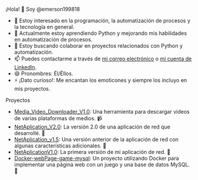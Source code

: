 ¡Hola! 👋 Soy @emerson199818

- 👀 Estoy interesado en la programación, la automatización de procesos y la tecnología en general.
- 🌱 Actualmente estoy aprendiendo Python y mejorando mis habilidades en automatización de procesos.
- 💞️ Estoy buscando colaborar en proyectos relacionados con Python y automatización.
- 📫 Puedes contactarme a través de [mi correo electrónico](mailto:Emerson199818@outlook.com) o [mi cuenta de LinkedIn](https://www.linkedin.com/in/emersongranda/).
- 😄 Pronombres: Él/Éllos.
- ⚡ ¡Dato curioso!: Me encantan los emoticones y siempre los incluyo en mis proyectos.
  
Proyectos
- [Media_Video_Downloader_V1.0](https://github.com/emerson199818/Media_Video_Downloader_V1.0): Una herramienta para descargar videos de varias plataformas de medios. 📹
- [NetAplication_V2.0](https://github.com/emerson199818/NetAplication_V2.0): La versión 2.0 de una aplicación de red que desarrollé. 🚀
- [NetAplication_v1.5](https://github.com/emerson199818/NetAplication_v1.5): Una versión anterior de la aplicación de red con algunas características adicionales. 🔄
- [NetAplicationV1.0](https://github.com/emerson199818/NetAplicationV1.0): La primera versión de mi aplicación de red. 🎉
- [Docker-webPage-game-mysql](https://github.com/emerson199818/Docker-webPage-game-mysql): Un proyecto utilizando Docker para implementar una página web con un juego y una base de datos MySQL. 🐳
